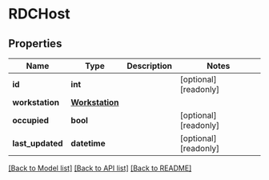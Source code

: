 # RDCHost

## Properties

Name | Type | Description | Notes
------------ | ------------- | ------------- | -------------
**id** | **int** |  | [optional] [readonly] 
**workstation** | [**Workstation**](Workstation.md) |  | 
**occupied** | **bool** |  | [optional] [readonly] 
**last_updated** | **datetime** |  | [optional] [readonly] 

[[Back to Model list]](../#documentation-for-models) [[Back to API list]](../#documentation-for-api-endpoints) [[Back to README]](../)


